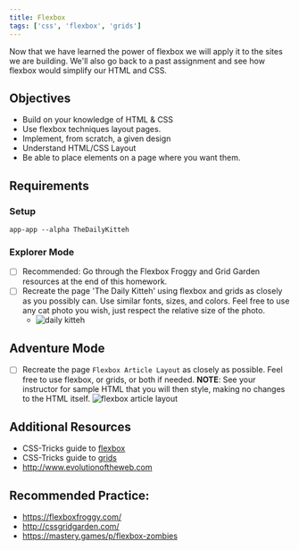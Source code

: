 ```yaml
---
title: Flexbox
tags: ['css', 'flexbox', 'grids']
---
```


Now that we have learned the power of flexbox we will apply it to the sites we are building. We'll also go back to a past assignment and see how flexbox would simplify our HTML and CSS.

## Objectives

- Build on your knowledge of HTML & CSS
- Use flexbox techniques layout pages.
- Implement, from scratch, a given design
- Understand HTML/CSS Layout
- Be able to place elements on a page where you want them.

## Requirements

### Setup

```shell
app-app --alpha TheDailyKitteh
```

### Explorer Mode

- [ ] Recommended: Go through the Flexbox Froggy and Grid Garden resources at the end of this homework.
- [ ] Recreate the page 'The Daily Kitteh' using flexbox and grids as closely as you possibly can. Use similar fonts, sizes, and colors. Feel free to use any cat photo you wish, just respect the relative size of the photo.
  - ![daily kitteh](https://raw.githubusercontent.com/suncoast-devs/handbook/master/assignments/assets/daily-kitteh.png)

## Adventure Mode

- [ ] Recreate the page `Flexbox Article Layout` as closely as possible. Feel free to use flexbox, or grids, or both if needed. **NOTE**: See your instructor for sample HTML that you will then style, making no changes to the HTML itself. ![flexbox article layout](https://raw.githubusercontent.com/suncoast-devs/handbook/master/assignments/assets/flexbox-article-layout.png)

## Additional Resources

- CSS-Tricks guide to [flexbox](https://css-tricks.com/snippets/css/a-guide-to-flexbox/)
- CSS-Tricks guide to [grids](https://css-tricks.com/snippets/css/complete-guide-grid/)
- http://www.evolutionoftheweb.com

## Recommended Practice:

- https://flexboxfroggy.com/
- http://cssgridgarden.com/
- https://mastery.games/p/flexbox-zombies
